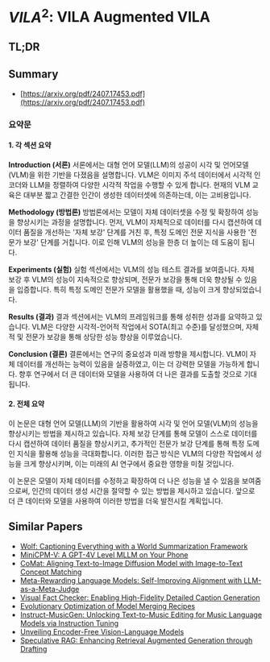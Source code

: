 # $VILA^2$: VILA Augmented VILA
## TL;DR
## Summary
- [https://arxiv.org/pdf/2407.17453.pdf](https://arxiv.org/pdf/2407.17453.pdf)

### 요약문

#### 1. 각 섹션 요약

**Introduction (서론)**
서론에서는 대형 언어 모델(LLM)의 성공이 시각 및 언어모델(VLM)을 위한 기반을 다졌음을 설명합니다. VLM은 이미지 주석 데이터에서 시각적 인코더와 LLM을 정렬하여 다양한 시각적 작업을 수행할 수 있게 합니다. 현재의 VLM 교육은 대부분 짧고 간결한 인간이 생성한 데이터셋에 의존하는데, 이는 고비용입니다.

**Methodology (방법론)**
방법론에서는 모델이 자체 데이터셋을 수정 및 확장하여 성능을 향상시키는 과정을 설명합니다. 먼저, VLM이 자체적으로 데이터를 다시 캡션하여 데이터 품질을 개선하는 '자체 보강' 단계를 거친 후, 특정 도메인 전문 지식을 사용한 '전문가 보강' 단계를 거칩니다. 이로 인해 VLM의 성능을 한층 더 높이는 데 도움이 됩니다.

**Experiments (실험)**
실험 섹션에서는 VLM의 성능 테스트 결과를 보여줍니다. 자체 보강 후 VLM의 성능이 지속적으로 향상되며, 전문가 보강을 통해 더욱 향상될 수 있음을 입증합니다. 특히 특정 도메인 전문가 모델을 활용했을 때, 성능이 크게 향상되었습니다.

**Results (결과)**
결과 섹션에서는 VLM의 프레임워크를 통해 성취한 성과를 요약하고 있습니다. VLM은 다양한 시각적-언어적 작업에서 SOTA(최고 수준)를 달성했으며, 자체적 및 전문가 보강을 통해 상당한 성능 향상을 이루었습니다.

**Conclusion (결론)**
결론에서는 연구의 중요성과 미래 방향을 제시합니다. VLM이 자체 데이터를 개선하는 능력이 있음을 실증하였고, 이는 더 강력한 모델을 가능하게 합니다. 향후 연구에서 더 큰 데이터와 모델을 사용하여 더 나은 결과를 도출할 것으로 기대됩니다.

#### 2. 전체 요약

이 논문은 대형 언어 모델(LLM)의 기반을 활용하여 시각 및 언어 모델(VLM)의 성능을 향상시키는 방법을 제시하고 있습니다. 자체 보강 단계를 통해 모델이 스스로 데이터를 다시 캡션하여 데이터 품질을 향상시키고, 추가적인 전문가 보강 단계를 통해 특정 도메인 지식을 활용해 성능을 극대화합니다. 이러한 접근 방식은 VLM의 다양한 작업에서 성능을 크게 향상시키며, 이는 미래의 AI 연구에서 중요한 영향을 미칠 것입니다. 

이 논문은 모델이 자체 데이터를 수정하고 확장하여 더 나은 성능을 낼 수 있음을 보여줌으로써, 인간의 데이터 생성 시간을 절약할 수 있는 방법을 제시하고 있습니다. 앞으로 더 큰 데이터와 모델을 사용하여 이러한 방법을 더욱 발전시킬 계획입니다.

## Similar Papers
- [Wolf: Captioning Everything with a World Summarization Framework](2407.18908.md)
- [MiniCPM-V: A GPT-4V Level MLLM on Your Phone](2408.01800.md)
- [CoMat: Aligning Text-to-Image Diffusion Model with Image-to-Text Concept Matching](2404.03653.md)
- [Meta-Rewarding Language Models: Self-Improving Alignment with LLM-as-a-Meta-Judge](2407.19594.md)
- [Visual Fact Checker: Enabling High-Fidelity Detailed Caption Generation](2404.19752.md)
- [Evolutionary Optimization of Model Merging Recipes](2403.13187.md)
- [Instruct-MusicGen: Unlocking Text-to-Music Editing for Music Language Models via Instruction Tuning](2405.18386.md)
- [Unveiling Encoder-Free Vision-Language Models](2406.11832.md)
- [Speculative RAG: Enhancing Retrieval Augmented Generation through Drafting](2407.08223.md)
